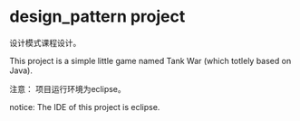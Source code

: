 design_pattern project
======================

设计模式课程设计。

This project is a simple little game named Tank War (which totlely based on Java).


注意：
项目运行环境为eclipse。

notice:
The IDE of this project is eclipse.


